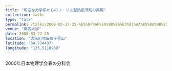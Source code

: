 ```yaml
---
title: "可逆な力学系からのフーリエ型熱伝導則の実現"
collection: talks
type: "Talk"
permalink: /talks/2000-03-22-25-%E5%8F%AF%E9%80%86%E3%81%AA%E5%8A%9B%E5%AD%A6%E7%B3%BB%E3%81%8B%E3%82%89%E3%81%AE%E3%83%95%E3%83%BC%E3%83%AA%E3%82%A8%E5%9E%8B%E7%86%B1%E4%BC%9D%E5%B0%8E%E5%89%87%E3%81%AE%E5%AE%9F
venue: "関西大学"
date: 2000-03-22-25
location: "大阪府吹田市千里山"
latitude: "34.774437"
longitude: "135.5118989"
---
```


2000年日本物理学会春の分科会
